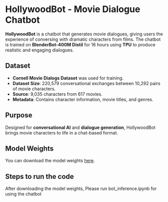 # HollywoodBot - Movie Dialogue Chatbot

**HollywoodBot** is a chatbot that generates movie dialogues, giving users the experience of conversing with dramatic characters from films. The chatbot is trained on **BlenderBot-400M Distil** for 16 hours using **TPU** to produce realistic and engaging dialogues.

## Dataset
- **Cornell Movie Dialogs Dataset** was used for training.
- **Dataset Size**: 220,579 conversational exchanges between 10,292 pairs of movie characters.
- **Source**: 9,035 characters from 617 movies.
- **Metadata**: Contains character information, movie titles, and genres.

## Purpose
Designed for **conversational AI** and **dialogue generation**, HollywoodBot brings movie characters to life in a chat-based format.

## Model Weights
You can download the model weights [here](https://drive.google.com/file/d/1XwrIrbguai9RGbl7LKKlEUCQ7bBrUNsS/view?usp=drive_link).

## Steps to run the code
After downloading the model weights, Please run bot_inference.ipynb for using the chatbot
